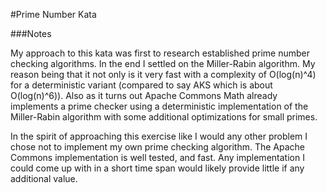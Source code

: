#Prime Number Kata

###Notes

My approach to this kata was first to research established prime number checking algorithms. In the end I settled on the Miller-Rabin algorithm. My reason
being that it not only is it very fast with a complexity of O(log(n)^4) for a deterministic variant (compared to say AKS which is about O(log(n)^6)). Also as 
it turns out Apache Commons Math already implements a prime checker using a deterministic implementation of the Miller-Rabin algorithm with some additional
optimizations for small primes.

In the spirit of approaching this exercise like I would any other problem I chose not to implement my own prime checking algorithm. The Apache Commons
implementation is well tested, and fast. Any implementation I could come up with in a short time span would likely provide little if any additional value.